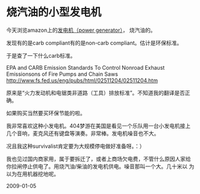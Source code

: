 # 烧汽油的小型发电机

今天浏览amazon上的[发电机（power
generator）](http://www.amazon.com/s/node=551242&keywords=generator&emi=ATVPDKIKX0DER/ref=xs_gb_bd_?pf_rd_p=441937801&pf_rd_s=center-2&pf_rd_t=701&pf_rd_i=20&pf_rd_m=ATVPDKIKX0DER&pf_rd_r=1S3XZ53NNNTCC1WHA588)，
烧汽油的。

发现有的是carb compliant有的是non-carb compliant。估计是环保标准。

于是查了一下什么carb标准。

EPA and CARB Emission Standards To Control Nonroad Exhaust Emissionsons of Fire Pumps and Chain Saws
http://www.fs.fed.us/eng/pubs/html/02511204/02511204.htm

原来是“火力发动机和电锯类非道路（工具）排放标准”。不知道我的翻译是否正
确。

如果购买当然要买环保节能的啦。

我非常喜欢这种小发电机。404梦游在美国是看见一个乐队用一台小发电机接上
几个音响，麦克风还有键盘等演奏。非常棒。发电机噪音也不大。

况且我这种survivalist肯定要为大规模停电做好准备呀。：）

我也见过国内商家用，属于要拆迁了，或者上商场欠电费，不管什么原因人家给
你拉闸停止供电了。用烧汽油/柴油的发电机供电。噪音那叫一个大。几十米以
为以为在用机器挖地呢。


2009-01-05